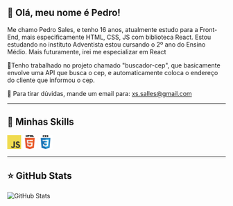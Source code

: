 ## 💜 Olá, meu nome é Pedro!

Me chamo Pedro Sales, e tenho 16 anos, atualmente estudo para a Front-End, mais especificamente HTML, CSS, JS com biblioteca React. Estou estudando no instituto Adventista estou cursando o 2º ano do Ensino Médio. Mais futuramente, irei me especializar em React

🔭Tenho trabalhado no projeto chamado "buscador-cep", que basicamente envolve uma API que busca o cep, e automaticamente coloca o endereço do cliente que informou o cep.

💬 Para tirar dúvidas, mande um email para: xs.salles@gmail.com

---

## 🚀 Minhas Skills

<code><img height="32" src="https://raw.githubusercontent.com/github/explore/80688e429a7d4ef2fca1e82350fe8e3517d3494d/topics/javascript/javascript.png" alt="Javascript"/></code>
<code><img height="32" src="https://raw.githubusercontent.com/github/explore/80688e429a7d4ef2fca1e82350fe8e3517d3494d/topics/html/html.png" alt="HTML5"/></code>
<code><img height="32" src="https://raw.githubusercontent.com/github/explore/80688e429a7d4ef2fca1e82350fe8e3517d3494d/topics/css/css.png" alt="CSS"/></code>



---

## ⭐ GitHub Stats

![GitHub Stats](https://github-readme-stats.vercel.app/api?username=xsalles)
